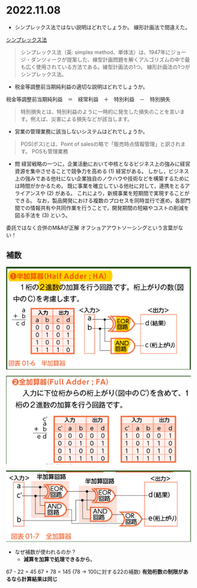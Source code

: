 # 2022.11.08

- シンプレックス法ではない説明はどれでしょうか。
線形計画法で間違えた。

[シンプレックス法](https://ja.wikipedia.org/wiki/%E3%82%B7%E3%83%B3%E3%83%97%E3%83%AC%E3%83%83%E3%82%AF%E3%82%B9%E6%B3%95)
> シンプレックス法（英: simplex method、単体法）は、1947年にジョージ・ダンツィークが提案した、線型計画問題を解くアルゴリズムの中で最も広く使用されている方法である。線型計画法の1つ。
線形計画法の1つがシンプレックス法。

- 税金等調整前当期純利益の適切な説明はどれでしょうか。

税金等調整前当期純利益　＝　経常利益　＋　特別利益　－　特別損失

> 特別損失とは、特別利益のように一時的に発生した損失のことを言います。例えば、災害による損失などが該当します。

- 営業の管理業務に該当しないシステムはどれでしょうか。

> POS(ポス)とは、Point of salesの略で「販売時点情報管理」と訳されます。
POSも管理業務

- 問
経営戦略の一つに，企業活動において中核となるビジネス上の強みに経営資源を集中させることで競争力を高める (1) 経営がある。
しかし，ビジネス上の強みである他社にない企業独自のノウハウや技術などを構築するためには時間がかかるため，
既に事業を確立している他社に対して，連携をとるアライアンスや (2) がある。
これにより，新規事業を短期間で実現することができる。
なお，製品開発における複数のプロセスを同時並行で進め，各部門間での情報共有や共同作業を行うことで，開発期間の短縮やコストの削減を図る手法を (3) という。

委託ではなく合併のM&Aが正解
オフショアアウトソーシングという言葉がない！

## 補数

![](2022-11-08-16-09-20.png)

![](2022-11-08-16-09-39.png)

![](2022-11-08-16-09-04.png)

- なぜ補数が使われるのか？
  - **減算を加算で処理できるから**。

67 - 22 = 45
67 + 78 = 145 (78 -> 100に対する22の補数)
**有効桁数の制限があるなら計算結果は同じ**
